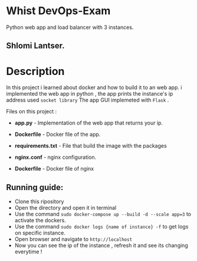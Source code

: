 # Whist DevOps-Exam
Python web app and load balancer with 3 instances.

## Shlomi Lantser.

# Description

In this project i learned about docker and how to build it to an web app.
i implemented the web app in python , the app prints the instance's ip address used `socket library`
The app GUI implemeted with `Flask` .


Files on this project :
                  
* **app.py** - Implementation of the web app that returns your ip.
                  
* **Dockerfile** - Docker file of the app.

* **requirements.txt** - File that build the image with the packages

* **nginx.conf** - nginx configuration.

* **Dockerfile** - Docker file of nginx

                 
## Running guide:

* Clone this ripository
* Open the directory and open it in terminal
* Use the command `sudo docker-compose up --build -d --scale app=3` to activate the dockers.
* Use the command `sudo docker logs {name of instance} -f` to get logs on specific instance.
* Open browser and navigate to `http://localhost`
* Now you can see the ip of the instance , refresh it and see its changing everytime !

    
                 
